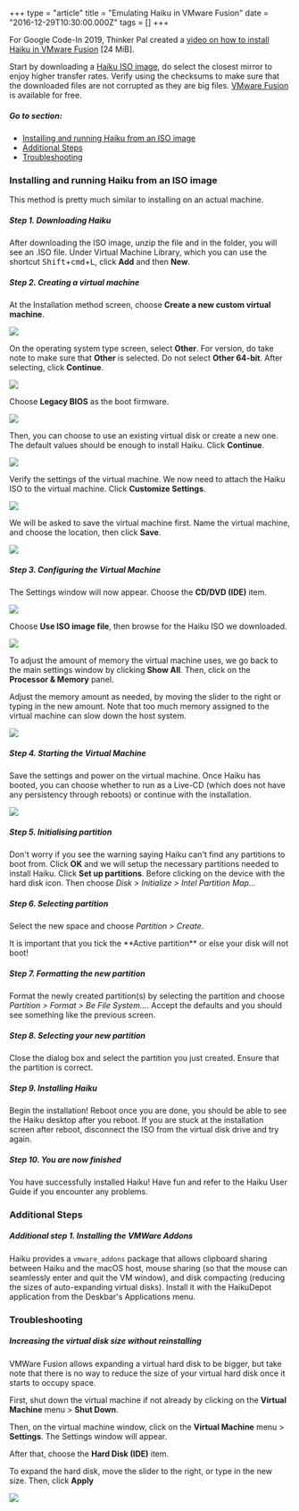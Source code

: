 +++
type = "article"
title = "Emulating Haiku in VMware Fusion"
date = "2016-12-29T10:30:00.000Z"
tags = []
+++

For Google Code-In 2019, Thinker Pal created a [video on how to install Haiku in VMware Fusion](http://files.haiku-os.org/files/media/GCI-2019_VMware_Fusion_Thinker-Pal.mp4) [24 MiB].

Start by downloading a [Haiku ISO image](http://www.haiku-os.org/get-haiku), do select the closest mirror to enjoy higher transfer rates. Verify using the checksums to make sure that the downloaded files are not corrupted as they are big files. [VMware Fusion](http://www.vmware.com/products/fusion/) is available for free.

##### Go to section:
*   [Installing and running Haiku from an ISO image](#part_iso)
*   [Additional Steps](#part_additional)
*   [Troubleshooting](#part_trouble)

### Installing and running Haiku from an ISO image <a name="part_iso"></a>

This method is pretty much similar to installing on an actual machine.

##### Step 1. Downloading Haiku

After downloading the ISO image, unzip the file and in the folder, you will see an .ISO file. Under Virtual Machine Library, which you can use the shortcut <kbd>Shift</kbd>+<kbd>cmd</kbd>+<kbd>L</kbd>, click **Add** and then **New**.

##### Step 2. Creating a virtual machine

At the Installation method screen, choose **Create a new custom virtual machine**.

![](/files/guides/virtualizing/vmware-fusion/new-vm-step-1.png)

On the operating system type screen, select **Other**. For version, do take note to make sure that **Other** is selected. Do not select **Other 64-bit**. After selecting, click **Continue**.

![](/files/guides/virtualizing/vmware-fusion/new-vm-step-2.png)

Choose **Legacy BIOS** as the boot firmware.

![](/files/guides/virtualizing/vmware-fusion/select-firmware.png)

Then, you can choose to use an existing virtual disk or create a new one. The default values should be enough to install Haiku. Click **Continue**.

![](/files/guides/virtualizing/vmware-fusion/virtual-disk.png)

Verify the settings of the virtual machine. We now need to attach the Haiku ISO to the virtual machine. Click **Customize Settings**.

![](/files/guides/virtualizing/vmware-fusion/vm-summary.png)

We will be asked to save the virtual machine first. Name the virtual machine, and choose the location, then click **Save**.

![](/files/guides/virtualizing/vmware-fusion/name-loc.png)

##### Step 3. Configuring the Virtual Machine

The Settings window will now appear. Choose the **CD/DVD (IDE)** item.

![](/files/guides/virtualizing/vmware-fusion/vm-settings.png)

Choose **Use ISO image file**, then browse for the Haiku ISO we downloaded.

![](/files/guides/virtualizing/vmware-fusion/vm-cd-dvd.png)

To adjust the amount of memory the virtual machine uses, we go back to the main settings window by clicking **Show All**. Then, click on the **Processor & Memory** panel.

Adjust the memory amount as needed, by moving the slider to the right or typing in the new amount. Note that too much memory assigned to the virtual machine can slow down the host system.

![](/files/guides/virtualizing/vmware-fusion/vm-memory.png)

##### Step 4. Starting the Virtual Machine

Save the settings and power on the virtual machine. Once Haiku has booted, you can choose whether to run as a Live-CD (which does not have any persistency through reboots) or continue with the installation.

![](/files/guides/virtualizing/vmware-fusion/vmware-haiku.png)

##### Step 5. Initialising partition

Don't worry if you see the warning saying Haiku can't find any partitions to boot from. Click **OK** and we will setup the necessary partitions needed to install Haiku. Click **Set up partitions**. Before clicking on the device with the hard disk icon. Then choose *Disk > Initialize > Intel Partition Map…*

##### Step 6. Selecting partition

Select the new space and choose *Partition > Create*.

<div class="box-info">It is important that you tick the **Active partition** or else your disk will not boot!</div>

##### Step 7. Formatting the new partition

Format the newly created partition(s) by selecting the partition and choose *Partition > Format > Be File System…*. Accept the defaults and you should see something like the previous screen.

##### Step 8. Selecting your new partition

Close the dialog box and select the partition you just created. Ensure that the partition is correct.

##### Step 9. Installing Haiku

Begin the installation! Reboot once you are done, you should be able to see the Haiku desktop after you reboot. If you are stuck at the installation screen after reboot, disconnect the ISO from the virtual disk drive and try again.

##### Step 10. You are now finished

You have successfully installed Haiku! Have fun and refer to the Haiku User Guide if you encounter any problems.  

### Additional Steps<a name="part_additional"></a>

##### Additional step 1. Installing the VMWare Addons

Haiku provides a `vmware_addons` package that allows clipboard sharing between Haiku and the macOS host, mouse sharing (so that the mouse can seamlessly enter and quit the VM window), and disk compacting (reducing the sizes of auto-expanding virtual disks). Install it with the HaikuDepot application from the Deskbar's Applications menu.

### Troubleshooting<a name="part_trouble"></a>

##### Increasing the virtual disk size without reinstalling

VMWare Fusion allows expanding a virtual hard disk to be bigger, but take note that there is no way to reduce the size of your virtual hard disk once it starts to occupy space.

First, shut down the virtual machine if not already by clicking on the **Virtual Machine** menu > **Shut Down**.

Then, on the virtual machine window, click on the **Virtual Machine** menu > **Settings**. The Settings window will appear.

After that, choose the **Hard Disk (IDE)** item.

To expand the hard disk, move the slider to the right, or type in the new size. Then, click **Apply**

![](/files/guides/virtualizing/vmware-fusion/harddisk.png)
